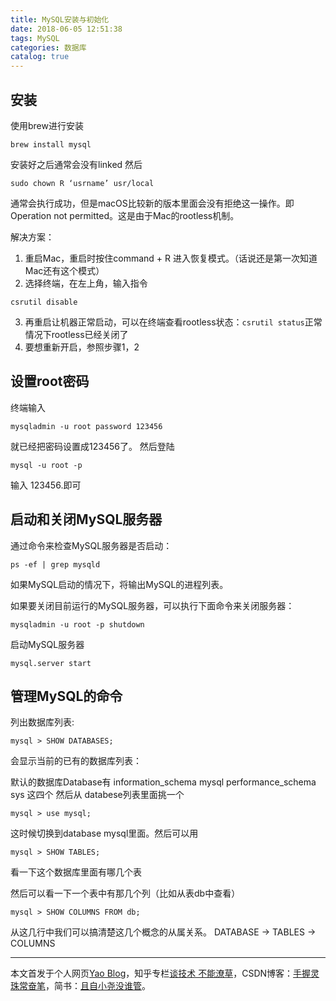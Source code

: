 ```yaml
---
title: MySQL安装与初始化
date: 2018-06-05 12:51:38
tags: MySQL
categories: 数据库
catalog: true
---
```


## 安装

使用brew进行安装

```
brew install mysql
```

安装好之后通常会没有linked
然后

```
sudo chown R ‘usrname’ usr/local
```
通常会执行成功，但是macOS比较新的版本里面会没有拒绝这一操作。即Operation not permitted。这是由于Mac的rootless机制。

解决方案：

1. 重启Mac，重启时按住command + R 进入恢复模式。（话说还是第一次知道Mac还有这个模式）
2. 选择终端，在左上角，输入指令
```
csrutil disable
```
3. 再重启让机器正常启动，可以在终端查看rootless状态：```csrutil status```正常情况下rootless已经关闭了
4. 要想重新开启，参照步骤1，2


## 设置root密码

终端输入

```
mysqladmin -u root password 123456
```
就已经把密码设置成123456了。
然后登陆

```
mysql -u root -p
```
输入 123456.即可

## 启动和关闭MySQL服务器

通过命令来检查MySQL服务器是否启动：

```
ps -ef | grep mysqld
```
 如果MySQL启动的情况下，将输出MySQL的进程列表。

 如果要关闭目前运行的MySQL服务器，可以执行下面命令来关闭服务器：

```
mysqladmin -u root -p shutdown
```

启动MySQL服务器

```
mysql.server start
```


## 管理MySQL的命令
列出数据库列表:


```
mysql > SHOW DATABASES;
```

会显示当前的已有的数据库列表：

默认的数据库Database有
information_schema
mysql
performance_schema
sys
这四个
然后从 databese列表里面挑一个

```
mysql > use mysql;
```

这时候切换到database mysql里面。然后可以用

```
mysql > SHOW TABLES;
```

看一下这个数据库里面有哪几个表

然后可以看一下一个表中有那几个列（比如从表db中查看）

```
mysql > SHOW COLUMNS FROM db;
```

从这几行中我们可以搞清楚这几个概念的从属关系。 DATABASE -> TABLES -> COLUMNS


***
本文首发于个人网页[Yao Blog](http://liyaolife.com)，知乎专栏[谈技术 不能潦草](https://zhuanlan.zhihu.com/c_175317330)，CSDN博客：[手握灵珠常奋笔](https://blog.csdn.net/GeneralLi95)，简书：[且自小尧没谁管](https://www.jianshu.com/u/2ad44a001d34)。
